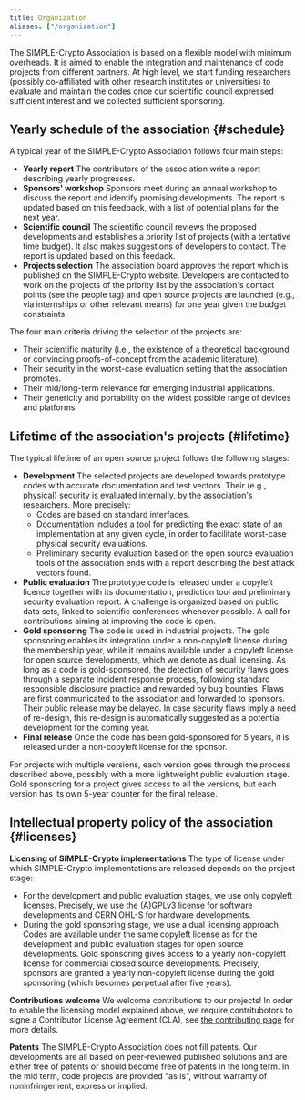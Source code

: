 ```yaml
---
title: Organization
aliases: ["/organization"]
---
```


The SIMPLE-Crypto Association is based on a flexible model with minimum 
overheads. It is aimed to enable the integration and maintenance of code projects from 
different partners. At high level, we
start funding researchers (possibly co-affiliated with 
other research institutes or universities) to evaluate and maintain the
codes once our scientific council expressed sufficient interest and we
collected sufficient sponsoring.

## Yearly schedule of the association {#schedule}

A typical year of the SIMPLE-Crypto Association follows four main steps:
* **Yearly report** The contributors of the association write a report
  describing yearly progresses.   
* **Sponsors' workshop** Sponsors meet during an annual workshop to discuss 
the report and identify promising developments. The report is updated based on this feedback,
 with a list of potential plans for the next year.
* **Scientific council** The scientific council reviews the proposed developments
and establishes a priority list of projects (with a tentative  time budget). It also makes suggestions of developers to contact. The report is updated based on this feedack.
* **Projects selection** The association board approves the report which is published on the SIMPLE-Crypto website. 
Developers are contacted to work on the projects of the priority list by the association's contact points
(see the people tag) and open source projects are launched (e.g., via internships or other relevant means) 
for one year given the budget constraints.

The four main criteria driving the selection of the projects are:
* Their scientific maturity (i.e., the existence of a theoretical 
background or convincing proofs-of-concept from the academic literature).
* Their security in the worst-case evaluation setting that the association promotes.
* Their mid/long-term relevance for emerging industrial applications.
* Their genericity and portability on the widest possible range of devices and platforms.

## Lifetime of the association's projects {#lifetime}

The typical lifetime of an open source project follows the following stages:
* **Development** The selected projects are 
developed towards prototype codes with accurate documentation and test vectors. Their
(e.g., physical) security is evaluated internally, by the association's
researchers. More precisely:
	* Codes are based on standard interfaces.
	* Documentation includes a tool for predicting the exact state of an implementation at any given cycle, 
in order to facilitate worst-case physical security evaluations.
	* Preliminary security evaluation based on the open source evaluation tools
of the association ends with a report describing the best attack vectors found.
* **Public evaluation** The prototype code is released 
under a copyleft licence together with its documentation, prediction tool and
preliminary security evaluation report. A challenge is organized 
based on public data sets, linked to scientific conferences whenever possible.
A call for contributions aiming at improving the code is open.
* **Gold sponsoring** The code is used in industrial projects.
The gold sponsoring enables its integration under
a non-copyleft license during the membership year, while it remains available under a copyleft license
for open source developments, which we denote as dual licensing.
As long as a code is gold-sponsored, the detection of security flaws 
goes through a separate incident response process, following standard responsible
disclosure practice and rewarded by bug bounties.
Flaws are first communicated to the association and forwarded
to sponsors. Their public release may be delayed. In case security flaws imply
a need of re-design, this re-design is automatically suggested as a potential development
for the coming year. 
* **Final release** Once the code has been gold-sponsored 
for 5 years, it is released under a non-copyleft license for the sponsor.

For projects with multiple versions, each version goes through the process described above, possibly with a more lightweight public evaluation stage. Gold sponsoring for a project gives access to all the versions, but each version has its own 5-year counter for the final release.

## Intellectual property policy of the association {#licenses}

**Licensing of SIMPLE-Crypto implementations**
The type of license under which SIMPLE-Crypto implementations are released depends on
the project stage:
* For the development and public evaluation stages, we use only copyleft licenses. Precisely,
we use the (A)GPLv3 license for software developments and CERN OHL-S for hardware developments.
* During the gold sponsoring stage, we use a dual licensing approach. Codes are available under the 
same copyleft license as for the development and public evaluation stages for open source developments. 
Gold sponsoring gives access to a yearly non-copyleft license for commercial closed source developments.
Precisely, sponsors are granted a yearly non-copyleft license during the gold sponsoring (which becomes perpetual after five years). 


**Contributions welcome**
We welcome contributions to our projects! In order to enable the licensing
model explained above, we require contritubotors to signe a Contributor License
Agreement (CLA), see [the contributing page](/contributing) for more details.

**Patents**
The SIMPLE-Crypto Association does not fill patents.
Our developments are all based on peer-reviewed published solutions and are either free of patents 
or should become free of patents in the long term. In the mid term, code projects are
provided "as is", without warranty of noninfringement, express or implied.

